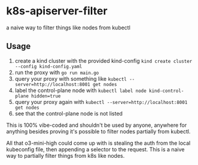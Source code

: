# k8s-apiserver-filter
a naive way to filter things like nodes from kubectl

## Usage
1. create a kind cluster with the provided kind-config `kind create cluster --config kind-config.yaml`
2. run the proxy with `go run main.go`
3. query your proxy with something like `kubectl --server=http://localhost:8001 get nodes`
4. label the control-plane node with `kubectl label node kind-control-plane hidden=true`
5. query your proxy again with `kubectl --server=http://localhost:8001 get nodes`
6. see that the control-plane node is not listed

This is 100% vibe-coded and shouldn't be used by anyone, anywhere for anything besides proving it's possible to filter nodes partially from kubectl.

All that o3-mini-high could come up with is stealing the auth from the local kubeconfig file, then appending a selector to the request. 
This is a naive way to partially filter things from k8s like nodes.